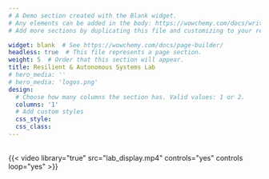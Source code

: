 ```yaml
---
# A Demo section created with the Blank widget.
# Any elements can be added in the body: https://wowchemy.com/docs/writing-markdown-latex/
# Add more sections by duplicating this file and customizing to your requirements.

widget: blank  # See https://wowchemy.com/docs/page-builder/
headless: true  # This file represents a page section.
weight: 5  # Order that this section will appear.
title: Resilient & Autonomous Systems Lab
# hero_media: ''
# hero_media: 'logos.png'
design:    
  # Choose how many columns the section has. Valid values: 1 or 2.
  columns: '1'
  # Add custom styles
  css_style:
  css_class:
---
```

<br>
{{< video library="true" src="lab_display.mp4" controls="yes" controls loop="yes" >}}
